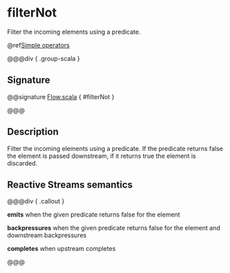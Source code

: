 # filterNot

Filter the incoming elements using a predicate.

@ref[Simple operators](../index.md#simple-operators)

@@@div { .group-scala }

## Signature

@@signature [Flow.scala](/akka-stream/src/main/scala/akka/stream/scaladsl/Flow.scala) { #filterNot }

@@@

## Description

Filter the incoming elements using a predicate. If the predicate returns false the element is passed downstream, if
it returns true the element is discarded.

## Reactive Streams semantics

@@@div { .callout }

**emits** when the given predicate returns false for the element

**backpressures** when the given predicate returns false for the element and downstream backpressures

**completes** when upstream completes

@@@

